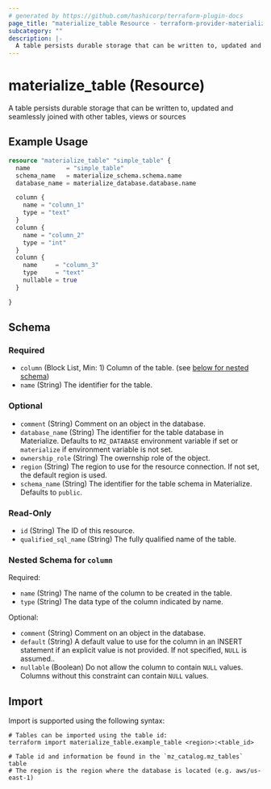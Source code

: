 ```yaml
---
# generated by https://github.com/hashicorp/terraform-plugin-docs
page_title: "materialize_table Resource - terraform-provider-materialize"
subcategory: ""
description: |-
  A table persists durable storage that can be written to, updated and seamlessly joined with other tables, views or sources
---
```


# materialize_table (Resource)

A table persists durable storage that can be written to, updated and seamlessly joined with other tables, views or sources

## Example Usage

```terraform
resource "materialize_table" "simple_table" {
  name          = "simple_table"
  schema_name   = materialize_schema.schema.name
  database_name = materialize_database.database.name

  column {
    name = "column_1"
    type = "text"
  }
  column {
    name = "column_2"
    type = "int"
  }
  column {
    name     = "column_3"
    type     = "text"
    nullable = true
  }

}
```

<!-- schema generated by tfplugindocs -->
## Schema

### Required

- `column` (Block List, Min: 1) Column of the table. (see [below for nested schema](#nestedblock--column))
- `name` (String) The identifier for the table.

### Optional

- `comment` (String) Comment on an object in the database.
- `database_name` (String) The identifier for the table database in Materialize. Defaults to `MZ_DATABASE` environment variable if set or `materialize` if environment variable is not set.
- `ownership_role` (String) The owernship role of the object.
- `region` (String) The region to use for the resource connection. If not set, the default region is used.
- `schema_name` (String) The identifier for the table schema in Materialize. Defaults to `public`.

### Read-Only

- `id` (String) The ID of this resource.
- `qualified_sql_name` (String) The fully qualified name of the table.

<a id="nestedblock--column"></a>
### Nested Schema for `column`

Required:

- `name` (String) The name of the column to be created in the table.
- `type` (String) The data type of the column indicated by name.

Optional:

- `comment` (String) Comment on an object in the database.
- `default` (String) A default value to use for the column in an INSERT statement if an explicit value is not provided. If not specified, `NULL` is assumed..
- `nullable` (Boolean) Do not allow the column to contain `NULL` values. Columns without this constraint can contain `NULL` values.

## Import

Import is supported using the following syntax:

```shell
# Tables can be imported using the table id:
terraform import materialize_table.example_table <region>:<table_id>

# Table id and information be found in the `mz_catalog.mz_tables` table
# The region is the region where the database is located (e.g. aws/us-east-1)
```
